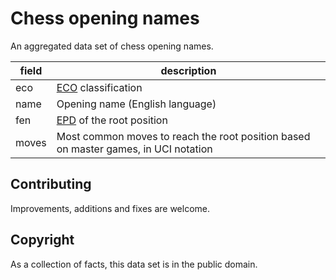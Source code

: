 Chess opening names
===================

An aggregated data set of chess opening names.

field | description
--- | ---
eco | [ECO](https://en.wikipedia.org/wiki/Encyclopaedia_of_Chess_Openings) classification
name | Opening name (English language)
fen | [EPD](https://www.chessprogramming.org/Extended_Position_Description) of the root position
moves | Most common moves to reach the root position based on master games, in UCI notation

Contributing
------------

Improvements, additions and fixes are welcome.

Copyright
---------

As a collection of facts, this data set is in the public domain.
